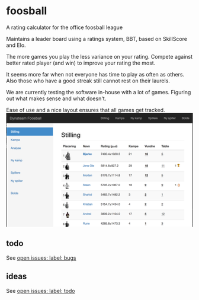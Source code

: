 # foosball
A rating calculator for the office foosball league

Maintains a leader board using a ratings system, BBT,
based on SkillScore and Elo.

The more games you play the less variance on your rating.
Compete against better rated player (and win) to improve
your rating the most.

It seems more far when not everyone has time to play as
often as others. Also those who have a good streak still
cannot rest on their laurels.

We are currently testing the software in-house with a lot
of games. Figuring out what makes sense and what doesn't.

Ease of use and a nice layout ensures that all games get tracked.
![Sample Ratings Page](ScreenShot.png)

## todo
See [open issues: label: bugs](https://github.com/gugi9000/foosball/issues?q=is%3Aissue+is%3Aopen+label%3Abug)

## ideas
See [open issues: label: todo](https://github.com/gugi9000/foosball/issues?q=is%3Aissue+is%3Aopen+label%3Atodo)

